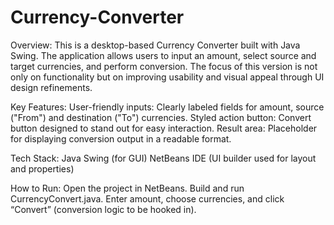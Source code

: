 # Currency-Converter
Overview:
This is a desktop-based Currency Converter built with Java Swing. The application allows users to input an amount, select source and target currencies, and perform conversion. The focus of this version is not only on functionality but on improving usability and visual appeal through UI design refinements.

Key Features:
User-friendly inputs: Clearly labeled fields for amount, source ("From") and destination ("To") currencies.
Styled action button: Convert button designed to stand out for easy interaction.
Result area: Placeholder for displaying conversion output in a readable format.

Tech Stack:
Java
Swing (for GUI)
NetBeans IDE (UI builder used for layout and properties)

How to Run:
Open the project in NetBeans.
Build and run CurrencyConvert.java.
Enter amount, choose currencies, and click “Convert” (conversion logic to be hooked in).
